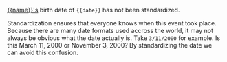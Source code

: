 [{{name}}'s](https://familysearch.org/tree/#view=ancestor&person={{pid}}) birth date of `{{date}}` has not been standardized.

Standardization ensures that everyone knows when this event took place.
Because there are many date formats used accross the world, it may not always be obvious what the date actually is.
Take `3/11/2000` for example. Is this March 11, 2000 or November 3, 2000?
By standardizing the date we can avoid this confusion.
